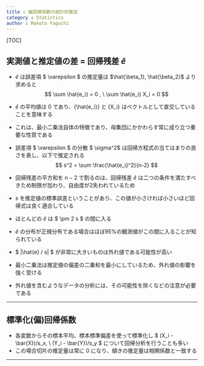 ```yaml
---
title : 偏回帰係数の統計的推定
category : Statistics
author : Makoto Yaguchi
---
```


[TOC]

## 実測値と推定値の差 = 回帰残差 $\hat{e}$

- $\hat{e}$ は誤差項 $ \varepsilon $ の推定量は $\hat{\beta_1}, \hat{\beta_2}$ より求めると
  $$ \sum \hat{e_i} = 0 , \ \sum \hat{e_i} X_i = 0 $$
- $\hat{e}$ の平均値は $0$ であり、{\hat{e_i}} と {X_i} はベクトルとして直交していることを意味する
- これは、最小二乗法自体の特徴であり、母集団にかかわらす常に成り立つ重要な性質である

- 誤差項 $ \varepsilon $ の分散 $ \sigma^2$ は回帰方程式の当てはまりの良さを表し、以下で推定される
  $$ s^2 = \sum \frac{\hat{e_i}^2}{n-2} $$
- 回帰残差の平方和を $n-2$ で割るのは、回帰残差 $\hat{e}$ は二つの条件を満たすべきため制限が加わり、自由度が2失われているため
- $s$ を推定値の標準誤差ということがあり、この値が小さければ小さいほど回帰式は良く適合している

- ほとんどの $\hat{e}$ は $ \pm 2 s $ の間に入る
- $\hat{e}$ の分布が正規分布である場合はほぼ95%の観測値がこの間に入ることが知られている
- $ |\hat{e} / s| $ が非常に大きいものは外れ値である可能性が高い
- 最小二乗法は推定値の偏差の二乗和を最小にしているため、外れ値の影響を強く受ける
- 外れ値を含むようなデータの分析には、その可能性を除くなどの注意が必要である

***

## 標準化(偏)回帰係数

- 各変数からその標本平均、標本標準偏差を使って標準化し $ (X_i - \bar{X})/s_x, \ (Y_i - \bar{Y})/s_y $ について回帰分析を行うことも多い
- この場合切片の推定量は常に $0$ になり、傾きの推定量は相関係数と一致する

***